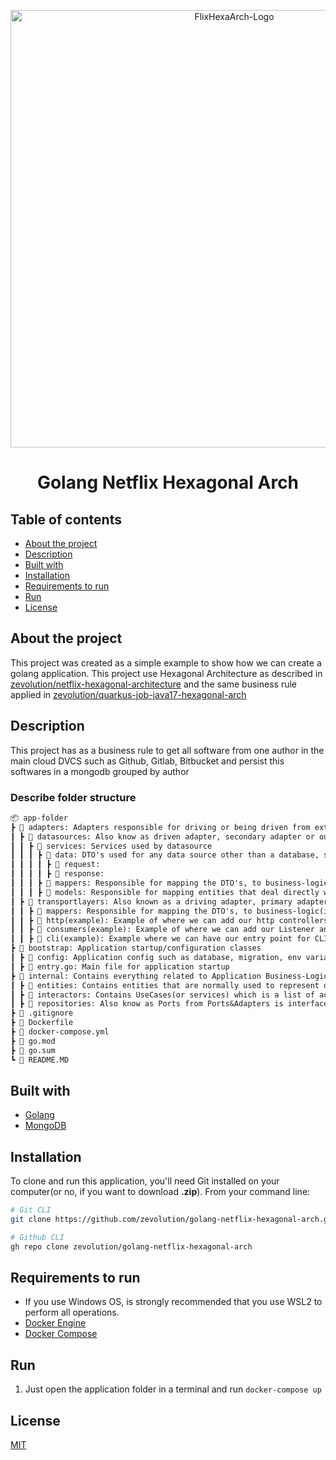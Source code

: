 <p align="center">
<img src="https://user-images.githubusercontent.com/36534847/234449196-ff9cf890-bb63-40c8-9337-7a453829e52f.png" alt="FlixHexaArch-Logo" width="700">
<h1 align="center">Golang Netflix Hexagonal Arch</h1>

## Table of contents
- [About the project](#about-the-project)
- [Description](#description)
- [Built with](#built-with)
- [Installation](#installation)
- [Requirements to run](#requirements-to-run)
- [Run](#run)
- [License](#license)

## About the project
This project was created as a simple example to show how we can create a golang application. This project use Hexagonal Architecture as described in [zevolution/netflix-hexagonal-architecture](https://github.com/zevolution/netflix-hexagonal-architecture) and the same business rule applied in [zevolution/quarkus-job-java17-hexagonal-arch](https://github.com/zevolution/quarkus-job-java17-hexagonal-arch)

## Description
This project has as a business rule to get all software from one author in the main cloud DVCS such as Github, Gitlab, Bitbucket and persist this softwares in a mongodb grouped by author
<br>

### Describe folder structure
```markdown
📦 app-folder
┣ 📂 adapters: Adapters responsible for driving or being driven from external events or business-logic
┃ ┣ 📂 datasources: Also know as driven adapter, secondary adapter or outbound adapter. Responsible for dealing with our application's data sources such as databases, message brokers(producers), cache, http providers and etc. Normally driven by business-rule
┃ ┃ ┣ 📂 services: Services used by datasource
┃ ┃ ┃ ┣ 📂 data: DTO's used for any data source other than a database, such as http apis
┃ ┃ ┃ ┃ ┣ 📂 request:
┃ ┃ ┃ ┃ ┣ 📂 response:
┃ ┃ ┃ ┣ 📂 mappers: Responsible for mapping the DTO's, to business-logic(internal) entities
┃ ┃ ┃ ┣ 📂 models: Responsible for mapping entities that deal directly with any database
┃ ┣ 📂 transportlayers: Also known as a driving adapter, primary adapter or input adapter. Responsible for being the gateway to the external world of our application, whether via rest, graphql, message-broker(consumers), socket and application events as startup. Normally driving one or more business rule
┃ ┃ ┣ 📂 mappers: Responsible for mapping the DTO's, to business-logic(internal) entities
┃ ┃ ┣ 📂 http(example): Example of where we can add our http controllers/handlers such as REST and GraphQL
┃ ┃ ┣ 📂 consumers(example): Example of where we can add our Listener and Consumers from message brokes such as RabbitMQ, Kafka, SQS, Redis and etc
┃ ┃ ┣ 📂 cli(example): Example where we can have our entry point for CLI
┣ 📂 bootstrap: Application startup/configuration classes
┃ ┣ 📂 config: Application config such as database, migration, env variables
┃ ┣ 📜 entry.go: Main file for application startup
┣ 📂 internal: Contains everything related to Application Business-Logic
┃ ┣ 📂 entities: Contains entities that are normally used to represent our business domains/model
┃ ┣ 📂 interactors: Contains UseCases(or services) which is a list of actions/events that typically define the interactions required for the system to achieve a goal. Normally triggered by a driving adapter such as rest/graphql, and responsible for trigger a driven adapter, such as database or message-broker(as producer)
┃ ┣ 📂 repositories: Also know as Ports from Ports&Adapters is interfaces responsible for specifying the behavior of a datasource(driven/secondary/outbound adapter), such as which input and return parameters must follow. "How" datasource will do this, it is own responsibility, since it converts the result in the imposed specification
┣ 📜 .gitignore
┣ 📜 Dockerfile
┣ 📜 docker-compose.yml
┣ 📜 go.mod
┣ 📜 go.sum
┗ 📜 README.MD
```

## Built with
* [Golang](https://go.dev)
* [MongoDB](https://www.mongodb.com)

## Installation

To clone and run this application, you'll need Git installed on your computer(or no, if you want to download **.zip**). From your command line:
```bash
# Git CLI
git clone https://github.com/zevolution/golang-netflix-hexagonal-arch.git

# Github CLI
gh repo clone zevolution/golang-netflix-hexagonal-arch
```

## Requirements to run
* If you use Windows OS, is strongly recommended that you use WSL2 to perform all operations.
* [Docker Engine](https://www.docker.com/get-started)
* [Docker Compose](https://docs.docker.com/compose/install/)

## Run
1. Just open the application folder in a terminal and run `docker-compose up`

## License
[MIT](https://choosealicense.com/licenses/mit/)